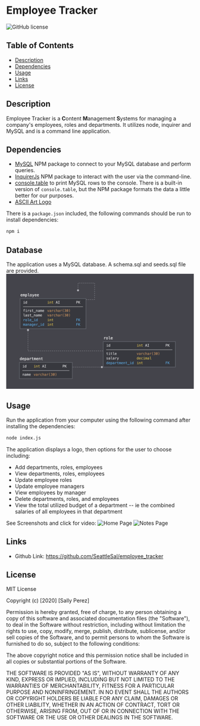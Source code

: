 # Employee Tracker
![GitHub license](https://img.shields.io/badge/license-MIT-blue.svg)

## Table of Contents
* [Description](#description)
* [Dependencies](#dependencies)
* [Usage](#usage)
* [Links](#links)
* [License](#license)

## Description
Employee Tracker is a **C**ontent **M**anagement **S**ystems for managing a company's employees, roles and departments. It utilizes node, inquirer and MySQL and is a command line application.

## Dependencies
* [MySQL](https://www.npmjs.com/package/mysql) NPM package to connect to your MySQL database and perform queries.
* [InquirerJs](https://www.npmjs.com/package/inquirer/v/0.2.3) NPM package to interact with the user via the command-line.
* [console.table](https://www.npmjs.com/package/console.table) to print MySQL rows to the console. There is a built-in version of `console.table`, but the NPM package formats the data a little better for our purposes.
* [ASCII Art Logo](https://www.npmjs.com/package/asciiart-logo)

There is a `package.json` included, the following commands should be run to install dependencies:

```bash
npm i
```

## Database
The application uses a MySQL database. A schema.sql and seeds.sql file are provided. 
![Database Schema](assets/schema.png)

## Usage
Run the application from your computer using the following command after installing the dependencies:
```bash
node index.js
```

The application displays a logo, then options for the user to choose including:
  * Add departments, roles, employees
  * View departments, roles, employees
  * Update employee roles
  * Update employee managers
  * View employees by manager
  * Delete departments, roles, and employees
  * View the total utilized budget of a department -- ie the combined salaries of all employees in that department

See Screenshots and click for video:
![Home Page](./assets/img/homepage.JPG)
![Notes Page](./assets/img/notes.JPG)

## Links
* Github Link: https://github.com/SeattleSal/employee_tracker

## License

MIT License

Copyright (c) [2020] [Sally Perez]

Permission is hereby granted, free of charge, to any person obtaining a copy
of this software and associated documentation files (the "Software"), to deal
in the Software without restriction, including without limitation the rights
to use, copy, modify, merge, publish, distribute, sublicense, and/or sell
copies of the Software, and to permit persons to whom the Software is
furnished to do so, subject to the following conditions:

The above copyright notice and this permission notice shall be included in all
copies or substantial portions of the Software.

THE SOFTWARE IS PROVIDED "AS IS", WITHOUT WARRANTY OF ANY KIND, EXPRESS OR
IMPLIED, INCLUDING BUT NOT LIMITED TO THE WARRANTIES OF MERCHANTABILITY,
FITNESS FOR A PARTICULAR PURPOSE AND NONINFRINGEMENT. IN NO EVENT SHALL THE
AUTHORS OR COPYRIGHT HOLDERS BE LIABLE FOR ANY CLAIM, DAMAGES OR OTHER
LIABILITY, WHETHER IN AN ACTION OF CONTRACT, TORT OR OTHERWISE, ARISING FROM,
OUT OF OR IN CONNECTION WITH THE SOFTWARE OR THE USE OR OTHER DEALINGS IN THE
SOFTWARE.